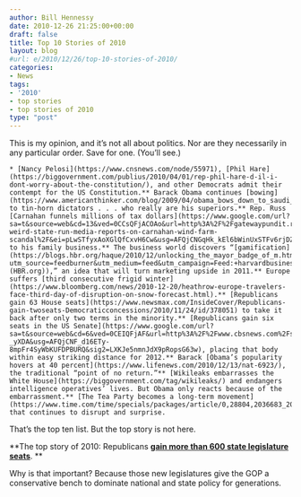 ```yaml
---
author: Bill Hennessy
date: 2010-12-26 21:25:00+00:00
draft: false
title: Top 10 Stories of 2010
layout: blog
#url: e/2010/12/26/top-10-stories-of-2010/
categories:
- News
tags:
- '2010'
- top stories
- top stories of 2010
type: "post"
---
```


This is my opinion, and it’s not all about politics. Nor are they necessarily in any particular order. Save for one. (You’ll see.)

 

    * [Nancy Pelosi](https://www.cnsnews.com/node/55971), [Phil Hare](https://biggovernment.com/publius/2010/04/01/rep-phil-hare-d-il-i-dont-worry-about-the-constitution/), and other Democrats admit their contempt for the US Constitution.** Barack Obama continues [bowing](https://www.americanthinker.com/blog/2009/04/obama_bows_down_to_saudi_king.html) to tin-horn dictators . . . who really are his superiors.** Rep. Russ [Carnahan funnels millions of tax dollars](https://www.google.com/url?sa=t&source=web&cd=13&ved=0CCsQFjACOAo&url=http%3A%2F%2Fgatewaypundit.rightnetwork.com%2F2010%2F10%2Fthats-weird-state-run-media-reports-on-carnahan-wind-farm-scandal%2F&ei=pLwSTfyxAoXGlQfCxvH6Cw&usg=AFQjCNGqHk_kEl6bWinUxSTFv6rjDZ8M1g&sig2=OGLfK5UEIUZF1jZDypt1Uw) to his family business.** The business world discovers “[gamification](https://blogs.hbr.org/haque/2010/12/unlocking_the_mayor_badge_of_m.html?utm_source=feedburner&utm_medium=feed&utm_campaign=Feed:+harvardbusiness+(HBR.org)),” an idea that will turn marketing upside in 2011.** Europe suffers [third consecutive frigid winter](https://www.bloomberg.com/news/2010-12-20/heathrow-europe-travelers-face-third-day-of-disruption-on-snow-forecast.html).** [Republicans gain 63 House seats](https://www.newsmax.com/InsideCover/Republicans-gain-twoseats-Democraticconcessions/2010/11/24/id/378051) to take it back after only two terms in the minority.** [Republicans gain six seats in the US Senate](https://www.google.com/url?sa=t&source=web&cd=6&ved=0CEIQFjAF&url=http%3A%2F%2Fwww.cbsnews.com%2Fstories%2F2010%2F11%2F02%2Fpolitics%2Fmain7016426.shtml&ei=Yb8STdn4FsP6lweo-_yXDA&usg=AFQjCNF_d16ETy-8mpFr4SyWbKUFDPBURQ&sig2=LXKJe5nmnJdX9pRopsG63w), placing that body within easy striking distance for 2012.** Barack [Obama’s popularity hovers at 40 percent](https://www.lifenews.com/2010/12/13/nat-6923/), the traditional “point of no return.”** [Wikileaks embarrasses the White House](https://biggovernment.com/tag/wikileaks/) and endangers intelligence operatives’ lives. But Obama only reacts because of the embarrassment.** [The Tea Party becomes a long-term movement](https://www.time.com/time/specials/packages/article/0,28804,2036683_2037118_2037102,00.html) that continues to disrupt and surprise.   

That’s the top ten list. But the top story is not here.

 

**The top story of 2010: Republicans **[**gain more than 600 state legislature seats**](https://www.foxnews.com/politics/2010/11/03/republicans-make-historic-gains-state-legislatures-pick-hundreds-seats/)**. **

 

Why is that important? Because those new legislatures give the GOP a conservative bench to dominate national and state policy for generations. 
